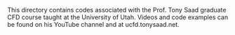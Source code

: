 This directory contains codes associated with the Prof. Tony Saad graduate CFD course taught at the University of Utah. Videos and code examples can be found on his YouTube channel and at ucfd.tonysaad.net.